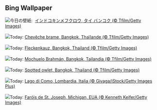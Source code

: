 ## Bing Wallpaper
![](https://www.bing.com/th?id=OHR.SpottedOwlet_JA-JP9234740493_UHD.jpg&w=1000)今日の壁紙: &nbsp;[インドコキンメフクロウ, タイ バンコク (© Tfilm/Getty Images)](https://www.bing.com/th?id=OHR.SpottedOwlet_JA-JP9234740493_UHD.jpg)
<br><br/>
![](https://www.bing.com/th?id=OHR.SpottedOwlet_FR-FR4852852540_UHD.jpg&w=1000)Today: [Chevêche brame, Bangkok, Thaïlande (© Tfilm/Getty Images)](https://www.bing.com/th?id=OHR.SpottedOwlet_FR-FR4852852540_UHD.jpg)
<br><br/>
![](https://www.bing.com/th?id=OHR.SpottedOwlet_DE-DE2767331141_UHD.jpg&w=1000)Today: [Fleckenkauz, Bangkok, Thailand (© Tfilm/Getty Images)](https://www.bing.com/th?id=OHR.SpottedOwlet_DE-DE2767331141_UHD.jpg)
<br><br/>
![](https://www.bing.com/th?id=OHR.SpottedOwlet_ES-ES9381508477_UHD.jpg&w=1000)Today: [Mochuelo Brahmán, Bangkok, Tailandia (© Tfilm/Getty Images)](https://www.bing.com/th?id=OHR.SpottedOwlet_ES-ES9381508477_UHD.jpg)
<br><br/>
![](https://www.bing.com/th?id=OHR.SpottedOwlet_EN-GB7230363465_UHD.jpg&w=1000)Today: [Spotted owlet, Bangkok, Thailand (© Tfilm/Getty Images)](https://www.bing.com/th?id=OHR.SpottedOwlet_EN-GB7230363465_UHD.jpg)
<br><br/>
![](https://www.bing.com/th?id=OHR.LagoComoItaly_IT-IT3865741032_UHD.jpg&w=1000)Today: [Lago di Como, Lombardia, Italia (© Givaga/iStock/Getty Images Plus)](https://www.bing.com/th?id=OHR.LagoComoItaly_IT-IT3865741032_UHD.jpg)
<br><br/>
![](https://www.bing.com/th?id=OHR.MichiganLighthouse_PT-BR0055198491_UHD.jpg&w=1000)Today: [Faróis de St. Joseph, Michigan, EUA (© Kenneth Keifer/Getty Images)](https://www.bing.com/th?id=OHR.MichiganLighthouse_PT-BR0055198491_UHD.jpg)
<br><br/>
